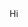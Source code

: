 <div align="left">
Hi
  
<!--[![Solved.ac프로필](http://mazassumnida.wtf/api/v2/generate_badge?boj=sdw5045)](https://solved.ac/profile/sdw504512)
![mazandi profile](http://mazandi.herokuapp.com/api?handle=sdw5045&theme=dark)-->

</div>

<!--
**nampongo/nampongo** is a ✨ _special_ ✨ repository because its `README.md` (this file) appears on your GitHub profile.

Here are some ideas to get you started:

- 🔭 I’m currently working on ...
- 🌱 I’m currently learning ...
- 👯 I’m looking to collaborate on ...
- 🤔 I’m looking for help with ...
- 💬 Ask me about ...
- 📫 How to reach me: ...
- 😄 Pronouns: ...
- ⚡ Fun fact: ...
-->
